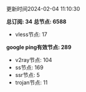 更新时间2024-02-04 11:10:30

**总订阅: 34**
**总节点: 6588**
- vless节点: 17

**google ping有效节点: 289**
- v2ray节点: 104
- ss节点: 169
- ssr节点: 5
- trojan节点: 11
